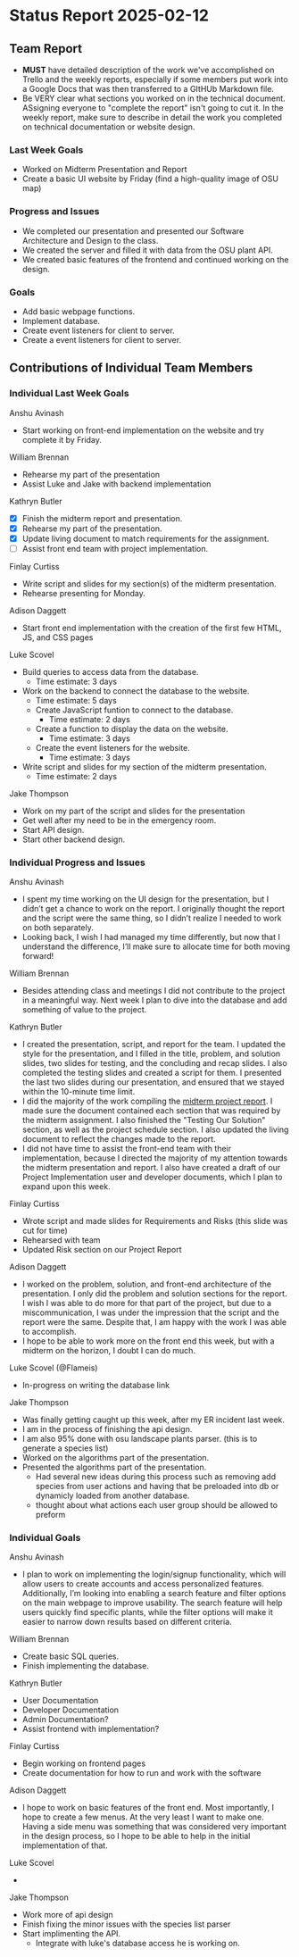 # Status Report 2025-02-12

<!-- filename format is YYYYMMDD.md -->

<!-- Both sections should have the following three subsections. Each subsection is best organized as bullet points, though you can write a paragraph instead.   -->

## Team Report
<!-- status update for your TA, including an agenda for the project standup meeting -->
- **MUST** have detailed description of the work we've accomplished on Trello and the weekly reports, especially if some members put work into a Google Docs that was then transferred to a GItHUb Markdown file.
- Be VERY clear what sections you worked on in the technical document. ASsigning everyone to "complete the report" isn't going to cut it. In the weekly report, make sure to describe in detail the work you completed on technical documentation or website design.

### Last Week Goals
<!-- The first subsection is easy. It should be an exact copy of the third section from last week (i.e., goals from a week ago). It is empty for the first week -->

- Worked on Midterm Presentation and Report
- Create a basic UI website by Friday (find a high-quality image of OSU map)

### Progress and Issues

<!-- The second subsection reports on progress and issues: what you did, what worked, what you learned, where you had trouble, and where you are stuck -->

- We completed our presentation and presented our Software Architecture and Design to the class.
- We created the server and filled it with data from the OSU plant API.
- We created basic features of the frontend and continued working on the design.

### Goals

<!-- The third subsection should outline your plans and goals for the following week. Each bullet point should include a measurable task and a time estimate. You may use nested bullet points for parts of a larger task. No bottom-level time estimate should be greater than 3 days. If a task would be larger, think about a logical way to break it down and to have insight into progress. If tasks from one week aren’t yet complete, they should roll over into tasks for the next week, with an updated estimate for time to completion.
For the weekly report, this third subsection should be higher-level and indicate who is responsible for what tasks. Also, it’s good to include longer-term goals in this list as well, to keep the bigger picture in mind and plan beyond just the next week.  -->

- Add basic webpage functions.
- Implement database.
- Create event listeners for client to server.
- Create a event listeners for client to server. 

## Contributions of Individual Team Members

### Individual Last Week Goals

<!-- The first subsection is easy. It should be an exact copy of the third section from last week (i.e., goals from a week ago). It is empty for the first week -->

Anshu Avinash

- Start working on front-end implementation on the website and try complete it by Friday.

William Brennan

- Rehearse my part of the presentation
- Assist Luke and Jake with backend implementation

Kathryn Butler

- [x] Finish the midterm report and presentation.
- [x] Rehearse my part of the presentation.
- [x] Update living document to match requirements for the assignment.
- [ ] Assist front end team with project implementation.

Finlay Curtiss

- Write script and slides for my section(s) of the midterm presentation.
- Rehearse presenting for Monday.

Adison Daggett

- Start front end implementation with the creation of the first few HTML, JS, and CSS pages

Luke Scovel

- Build queries to access data from the database.
    - Time estimate: 3 days 
- Work on the backend to connect the database to the website.
    - Time estimate: 5 days
    - Create JavaScript funtion to connect to the database.
        - Time estimate: 2 days
    - Create a function to display the data on the website.
        - Time estimate: 3 days
    - Create the event listeners for the website.
        - Time estimate: 3 days
- Write script and slides for my section of the midterm presentation.
    - Time estimate: 2 days

Jake Thompson

- Work on my part of the script and slides for the presentation
- Get well after my need to be in the emergency room.
- Start API design.
- Start other backend design.

### Individual Progress and Issues

<!-- The second subsection reports on progress and issues: what you did, what worked, what you learned, where you had trouble, and where you are stuck -->

Anshu Avinash

- I spent my time working on the UI design for the presentation, but I didn’t get a chance to work on the report. I originally thought the report and the script were the same thing, so I didn’t realize I needed to work on both separately.
- Looking back, I wish I had managed my time differently, but now that I understand the difference, I’ll make sure to allocate time for both moving forward!

William Brennan

- Besides attending class and meetings I did not contribute to the project in a meaningful way. Next week I plan to dive into the database and add something of value to the project.

Kathryn Butler

- I created the presentation, script, and report for the team. I updated the style for the presentation, and I filled in the title, problem, and solution slides, two slides for testing, and the concluding and recap slides. I also completed the testing slides and created a script for them. I presented the last two slides during our presentation, and ensured that we stayed within the 10-minute time limit.
- I did the majority of the work compiling the [midterm project report](https://docs.google.com/document/d/1vTG45TTxZEER5BNPlqOJ81y2_CoBAbPGc1G3RDjc8cU/edit?tab=t.0). I made sure the document contained each section that was required by the midterm assignment. I also finished the "Testing Our Solution" section, as well as the project schedule section. I also updated the living document to reflect the changes made to the report.
- I did not have time to assist the front-end team with their implementation, because I directed the majority of my attention towards the midterm presentation and report. I also have created a draft of our Project Implementation user and developer documents, which I plan to expand upon this week.

Finlay Curtiss

- Wrote script and made slides for Requirements and Risks (this slide was cut for time)
- Rehearsed with team
- Updated Risk section on our Project Report

Adison Daggett

- I worked on the problem, solution, and front-end architecture of the presentation. I only did the problem and solution sections for the report. I wish I was able to do more for that part of the project, but due to a miscommunication, I was under the impression that the script and the report were the same. Despite that, I am happy with the work I was able to accomplish.
- I hope to be able to work more on the front end this week, but with a midterm on the horizon, I doubt I can do much.

Luke Scovel (@Flameis)

- In-progress on writing the database link

Jake Thompson

- Was finally getting caught up this week, after my ER incident last week.
- I am in the process of finishing the api design.
- I am also 95% done with osu landscape plants parser. (this is to generate a species list)
- Worked on the algorithms part of the presentation.
- Presented the algorithms part of the presentation.
  - Had several new ideas during this process such as removing add species from user actions and having that be preloaded into db or dynamicly loaded from another database.
  - thought about what actions each user group should be allowed to preform

### Individual Goals

<!-- The third subsection should outline your plans and goals for the following week. Each bullet point should include a measurable task and a time estimate. You may use nested bullet points for parts of a larger task. No bottom-level time estimate should be greater than 3 days. If a task would be larger, think about a logical way to break it down and to have insight into progress. If tasks from one week aren’t yet complete, they should roll over into tasks for the next week, with an updated estimate for time to completion.
For the weekly report, this third subsection should be higher-level and indicate who is responsible for what tasks. Also, it’s good to include longer-term goals in this list as well, to keep the bigger picture in mind and plan beyond just the next week.  -->

Anshu Avinash

- I plan to work on implementing the login/signup functionality, which will allow users to create accounts and access personalized features. Additionally, I’m looking into enabling a search feature and filter options on the main webpage to improve usability. The search feature will help users quickly find specific plants, while the filter options will make it easier to narrow down results based on different criteria.


William Brennan

- Create basic SQL queries.
- Finish implementing the database.

Kathryn Butler

- User Documentation
- Developer Documentation
- Admin Documentation?
- Assist frontend with implementation?

Finlay Curtiss

- Begin working on frontend pages
- Create documentation for how to run and work with the software

Adison Daggett

- I hope to work on basic features of the front end. Most importantly, I hope to create a few menus. At the very least I want to make one. Having a side menu was something that was considered very important in the design process, so I hope to be able to help in the initial implementation of that. 

Luke Scovel

-

Jake Thompson

- Work more of api design
- Finish fixing the minor issues with the species list parser
- Start implimenting the API.
  - Integrate with luke's database access he is working on.
